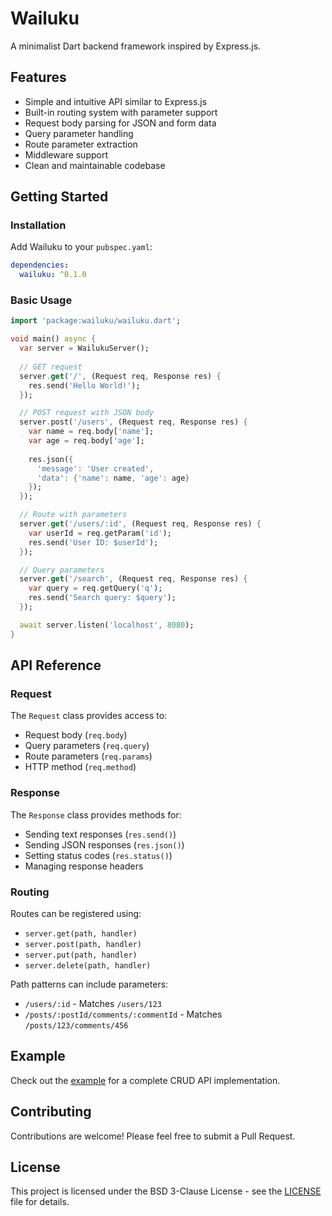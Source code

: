 # Wailuku

A minimalist Dart backend framework inspired by Express.js.

## Features

- Simple and intuitive API similar to Express.js
- Built-in routing system with parameter support
- Request body parsing for JSON and form data
- Query parameter handling
- Route parameter extraction
- Middleware support
- Clean and maintainable codebase

## Getting Started

### Installation

Add Wailuku to your `pubspec.yaml`:

```yaml
dependencies:
  wailuku: ^0.1.0
```

### Basic Usage

```dart
import 'package:wailuku/wailuku.dart';

void main() async {
  var server = WailukuServer();
  
  // GET request
  server.get('/', (Request req, Response res) {
    res.send('Hello World!');
  });

  // POST request with JSON body
  server.post('/users', (Request req, Response res) {
    var name = req.body['name'];
    var age = req.body['age'];
    
    res.json({
      'message': 'User created',
      'data': {'name': name, 'age': age}
    });
  });

  // Route with parameters
  server.get('/users/:id', (Request req, Response res) {
    var userId = req.getParam('id');
    res.send('User ID: $userId');
  });

  // Query parameters
  server.get('/search', (Request req, Response res) {
    var query = req.getQuery('q');
    res.send('Search query: $query');
  });

  await server.listen('localhost', 8080);
}
```

## API Reference

### Request

The `Request` class provides access to:
- Request body (`req.body`)
- Query parameters (`req.query`)
- Route parameters (`req.params`)
- HTTP method (`req.method`)

### Response

The `Response` class provides methods for:
- Sending text responses (`res.send()`)
- Sending JSON responses (`res.json()`)
- Setting status codes (`res.status()`)
- Managing response headers

### Routing

Routes can be registered using:
- `server.get(path, handler)`
- `server.post(path, handler)`
- `server.put(path, handler)`
- `server.delete(path, handler)`

Path patterns can include parameters:
- `/users/:id` - Matches `/users/123`
- `/posts/:postId/comments/:commentId` - Matches `/posts/123/comments/456`

## Example

Check out the [example](example/example_usage.dart) for a complete CRUD API implementation.

## Contributing

Contributions are welcome! Please feel free to submit a Pull Request.

## License

This project is licensed under the BSD 3-Clause License - see the [LICENSE](LICENSE) file for details.

